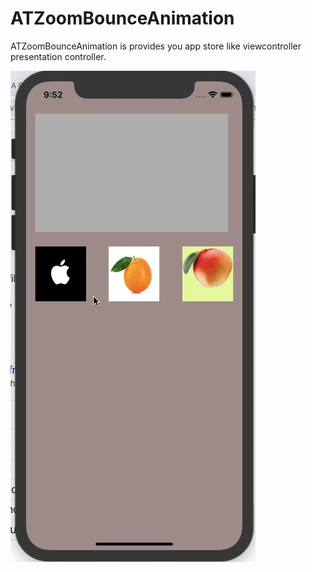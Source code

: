 # ATZoomBounceAnimation
ATZoomBounceAnimation is provides you app store like viewcontroller presentation controller.

![](ATZoomBounceAnimation.gif)
